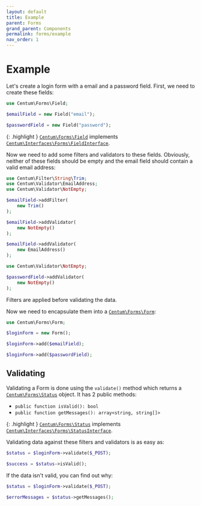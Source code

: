 ```yaml
---
layout: default
title: Example
parent: Forms
grand_parent: Components
permalink: forms/example
nav_order: 1
---
```




# Example

Let's create a login form with a email and a password field.
First, we need to create these fields:

```php
use Centum\Forms\Field;

$emailField = new Field("email");

$passwordField = new Field("password");
```

{: .highlight }
[`Centum\Forms\Field`](https://github.com/SidRoberts/centum/blob/development/src/Forms/Field.php) implements [`Centum\Interfaces\Forms\FieldInterface`](https://github.com/SidRoberts/centum/blob/development/src/Interfaces/Forms/FieldInterface.php).

Now we need to add some filters and validators to these fields.
Obviously, neither of these fields should be empty and the email field should contain a valid email address:

```php
use Centum\Filter\String\Trim;
use Centum\Validator\EmailAddress;
use Centum\Validator\NotEmpty;

$emailField->addFilter(
    new Trim()
);

$emailField->addValidator(
    new NotEmpty()
);

$emailField->addValidator(
    new EmailAddress()
);
```

```php
use Centum\Validator\NotEmpty;

$passwordField->addValidator(
    new NotEmpty()
);
```

Filters are applied before validating the data.

Now we need to encapsulate them into a [`Centum\Forms\Form`](https://github.com/SidRoberts/centum/blob/development/src/Forms/Form.php):

```php
use Centum\Forms\Form;

$loginForm = new Form();

$loginForm->add($emailField);

$loginForm->add($passwordField);
```



## Validating

Validating a Form is done using the `validate()` method which returns a [`Centum\Forms\Status`](https://github.com/SidRoberts/centum/blob/development/src/Forms/Status.php) object.
It has 2 public methods:

- `public function isValid(): bool`
- `public function getMessages(): array<string, string[]>`

{: .highlight }
[`Centum\Forms\Status`](https://github.com/SidRoberts/centum/blob/development/src/Forms/Status.php) implements [`Centum\Interfaces\Forms\StatusInterface`](https://github.com/SidRoberts/centum/blob/development/src/Interfaces/Forms/StatusInterface.php).

Validating data against these filters and validators is as easy as:

```php
$status = $loginForm->validate($_POST);

$success = $status->isValid();
```

If the data isn't valid, you can find out why:

```php
$status = $loginForm->validate($_POST);

$errorMessages = $status->getMessages();
```
